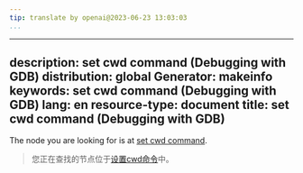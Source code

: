 ```yaml
---
tip: translate by openai@2023-06-23 13:03:03
...
```

---
description: set cwd command (Debugging with GDB)
distribution: global
Generator: makeinfo
keywords: set cwd command (Debugging with GDB)
lang: en
resource-type: document
title: set cwd command (Debugging with GDB)
---

The node you are looking for is at [set cwd command](Working-Directory.html#set-cwd-command).

> 您正在查找的节点位于[设置cwd命令](Working-Directory.html#set-cwd-command)中。
